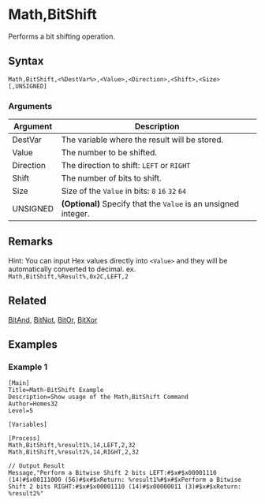 # Math,BitShift

Performs a bit shifting operation.

## Syntax

```pebakery
Math,BitShift,<%DestVar%>,<Value>,<Direction>,<Shift>,<Size>[,UNSIGNED]
```

### Arguments

| Argument | Description |
| --- | --- |
| DestVar | The variable where the result will be stored. |
| Value | The number to be shifted. |
| Direction | The direction to shift: `LEFT` or `RIGHT` |
| Shift | The number of bits to shift. |
| Size | Size of the `Value` in bits: `8` `16` `32` `64` |
| UNSIGNED | **(Optional)** Specify that the `Value` is an unsigned integer. |

## Remarks

Hint: You can input Hex values directly into `<Value>` and they will be automatically converted to decimal. ex. `Math,BitShift,%Result%,0x2C,LEFT,2`

## Related

[BitAnd](./BitAnd.md), [BitNot](./BitNot.md), [BitOr](./BitOr.md), [BitXor](./BitXor.md)

## Examples

### Example 1

```pebakery
[Main]
Title=Math-BitShift Example
Description=Show usage of the Math,BitShift Command
Author=Homes32
Level=5

[Variables]

[Process]
Math,BitShift,%result1%,14,LEFT,2,32
Math,BitShift,%result2%,14,RIGHT,2,32

// Output Result
Message,"Perform a Bitwise Shift 2 bits LEFT:#$x#$x00001110 (14)#$x00111000 (56)#$x#$xReturn: %result1%#$x#$xPerform a Bitwise Shift 2 bits RIGHT:#$x#$x00001110 (14)#$x00000011 (3)#$x#$xReturn: %result2%"
```